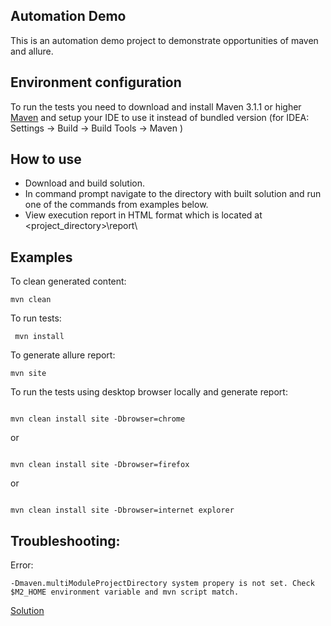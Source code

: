 ## Automation Demo ##

This is an automation demo project to demonstrate opportunities of maven and allure.

## Environment configuration ##

To run the tests you need to download and install Maven 3.1.1 or higher [Maven](https://maven.apache.org/download.cgi) and setup your IDE to use it instead of bundled version (for IDEA: Settings -> Build -> Build Tools -> Maven )

## How to use ##

* Download and build solution.
* In command prompt navigate to the directory with built solution and run one of the commands from examples below.
* View execution report in HTML format which is located at <project_directory>\report\

## Examples ##

To clean generated content: 
```
mvn clean
```
To run tests:
```
 mvn install
```
To generate allure report: 
```
mvn site
```

To run the tests using desktop browser locally and generate report:

```

mvn clean install site -Dbrowser=chrome

```

or

```

mvn clean install site -Dbrowser=firefox

```

or

```

mvn clean install site -Dbrowser=internet explorer

```
## Troubleshooting: ##

Error: 
```
-Dmaven.multiModuleProjectDirectory system propery is not set. Check $M2_HOME environment variable and mvn script match.
```

[Solution](http://stackoverflow.com/questions/29983683/dmaven-multimoduleprojectdirectory-not-set-issue-with-maven-and-intellij)